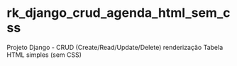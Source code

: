 # rk_django_crud_agenda_html_sem_css
Projeto Django - CRUD (Create/Read/Update/Delete) renderização Tabela HTML simples (sem CSS)
